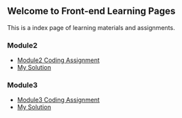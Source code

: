 ## Welcome to Front-end Learning Pages

This is a index page of learning materials and assignments.

### Module2
- [Module2 Coding Assignment](https://github.com/jhu-ep-coursera/fullstack-course4/blob/master/assignments/assignment2/Assignment-2.md)
- [My Solution](/site/module2-solution/menu2.html)

### Module3
- [Module3 Coding Assignment](https://github.com/jhu-ep-coursera/fullstack-course4/blob/master/assignments/assignment3/Assignment-3.md)
- [My Solution](/site/module3-solution/menu3.html)


